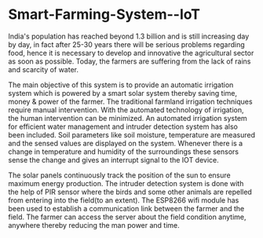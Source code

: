 # Smart-Farming-System--IoT
India's population has reached beyond 1.3 billion and is still increasing day by day, in fact after 25-30 years there will be serious problems regarding food, hence it is necessary to develop and innovative the agricultural sector as soon as possible. Today, the farmers are suffering from the lack of rains and scarcity of water. 

The main objective of this system is to provide an automatic irrigation system which is powered by a smart solar system thereby saving time, money &amp; power of the farmer. The traditional farmland irrigation techniques require manual intervention. With the automated technology of irrigation, the human intervention can be minimized. An automated irrigation system for efficient water management and intruder detection system has also been included. Soil parameters like soil moisture, temperature are measured and the sensed values are displayed on the system. Whenever there is a change in temperature and humidity of the surroundings these sensors sense the change and gives an interrupt signal to the IOT device.

 The solar panels continuously track the position of the sun to ensure maximum energy production. The intruder detection system is done with the help of PIR sensor where the birds and some other animals are repelled from entering into the field(to an extent). The ESP8266 wifi module has been used to establish a communication link between the farmer and the field. The farmer can access the server about the field condition anytime, anywhere thereby reducing the man power and time. 
